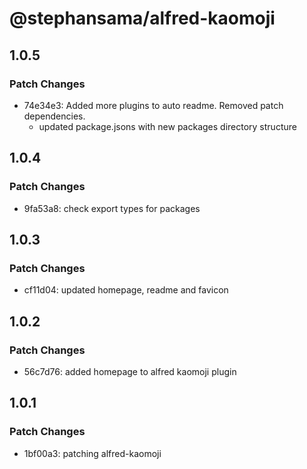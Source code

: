 # @stephansama/alfred-kaomoji

## 1.0.5

### Patch Changes

- 74e34e3: Added more plugins to auto readme. Removed patch dependencies.
  - updated package.jsons with new packages directory structure

## 1.0.4

### Patch Changes

- 9fa53a8: check export types for packages

## 1.0.3

### Patch Changes

- cf11d04: updated homepage, readme and favicon

## 1.0.2

### Patch Changes

- 56c7d76: added homepage to alfred kaomoji plugin

## 1.0.1

### Patch Changes

- 1bf00a3: patching alfred-kaomoji
